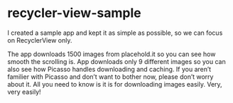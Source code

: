 # recycler-view-sample

I created a sample app and kept it as simple as possible, so we can focus on RecyclerView only. 

The app downloads 1500 images from placehold.it so you can see how smooth the scrolling is. App downloads only 9 different images so you can also see how Picasso handles downloading and caching. If you aren’t familier with Picasso and don’t want to bother now, please don’t worry about it. All you need to know is it is for downloading images easily. Very, very easily!
